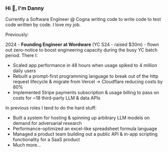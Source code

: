 ### Hi 👋, I'm Danny

Currently a Software Engineer @ Cogna writing code to write code to test code written by code. I love my job.

Previously:

2024 - **Founding Engineer at Wordware** (YC S24 - raised $30m) - flown out zero-notice to boost engineering capacity during the busy YC batch period. There I:

- Scaled app performance in 48 hours when usage spiked to 4 million daily users
- Rebuilt a prompt-first programming language to break out of the http request lifecycle & migrate from Vercel -> Cloudflare reducing costs by 80%
- Implemented Stripe payments subscription & usage billing to pass on costs for ~18 third-party LLM & data APIs

In previous roles I tend to do the hard stuff:

- Built a system for hosting & spinning up arbitrary LLM models on demand for adversarial research
- Performance-optimized an excel-like spreadsheet formula language
- Managed a product team building out a public API & in-app scripting functionality for a SaaS product
- Much more...
